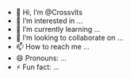 - 👋 Hi, I’m @Crossvlts
- 👀 I’m interested in ...
- 🌱 I’m currently learning ...
- 💞️ I’m looking to collaborate on ...
- 📫 How to reach me ...
- 😄 Pronouns: ...
- ⚡ Fun fact: ...

<!---
Crossvlts/Crossvlts is a ✨ special ✨ repository because its `README.md` (this file) appears on your GitHub profile.
You can click the Preview link to take a look at your changes.
--->
